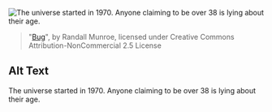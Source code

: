 ![The universe started in 1970.  Anyone claiming to be over 38 is lying about their age.](https://imgs.xkcd.com/comics/bug.png)
> "[Bug](https://xkcd.com/376/)", by Randall Munroe, licensed under Creative Commons Attribution-NonCommercial 2.5 License

## Alt Text
The universe started in 1970.  Anyone claiming to be over 38 is lying about their age.
